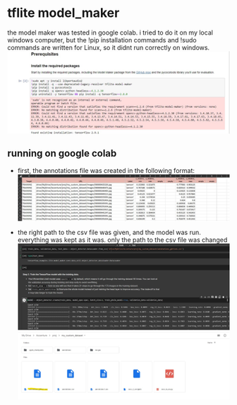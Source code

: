 # tflite model_maker

the model maker was tested in google colab. i tried to do it on my local windows computer, but the !pip installation commands and !sudo commands are written for Linux, so it didnt run correctly on windows. <br>
![1](screenshots/1.jpg) <br>

## running on google colab
* first, the annotations file was created in the following format:
![2](screenshots/2.jpg) <br>

* the right path to the csv file was given, and the model was run. everything was kept as it was. only the path to the csv file was changed
![2](screenshots/3.jpg) <br>
![2](screenshots/4.jpg) <br>